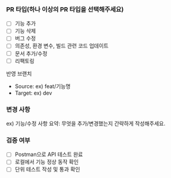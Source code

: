 ### PR 타입(하나 이상의 PR 타입을 선택해주세요)  
  - [ ] 기능 추가
  - [ ] 기능 삭제
  - [ ] 버그 수정
  - [ ] 의존성, 환경 변수, 빌드 관련 코드 업데이트
  - [ ] 문서 추가/수정
  - [ ] 리팩토링

반영 브랜치
- Source: ex) feat/기능명
- Target: ex) dev

### 변경 사항
ex) 기능/수정 사항 요약: 무엇을 추가/변경했는지 간략하게 작성해주세요. 

### 검증 여부
- [ ] Postman으로 API 테스트 완료
- [ ] 로컬에서 기능 정상 동작 확인
- [ ] 단위 테스트 작성 및 통과 확인
